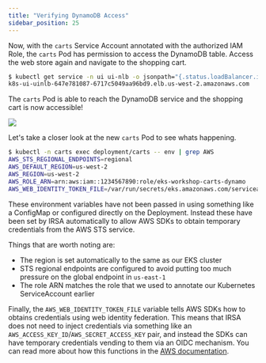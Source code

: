 ```yaml
---
title: "Verifying DynamoDB Access"
sidebar_position: 25
---
```


Now, with the `carts` Service Account annotated with the authorized IAM Role, the `carts` Pod has permission to access the DynamoDB table. Access the web store again and navigate to the shopping cart.

```bash
$ kubectl get service -n ui ui-nlb -o jsonpath="{.status.loadBalancer.ingress[*].hostname}"
k8s-ui-uinlb-647e781087-6717c5049aa96bd9.elb.us-west-2.amazonaws.com
```

The `carts` Pod is able to reach the DynamoDB service and the shopping cart is now accessible!

<browser url="http://k8s-ui-uinlb-647e781087-6717c5049aa96bd9.elb.us-west-2.amazonaws.com/cart">
<img src={require('@site/static/img/sample-app-screens/shopping-cart.png').default}/>
</browser>

Let's take a closer look at the new `carts` Pod to see whats happening.

```bash
$ kubectl -n carts exec deployment/carts -- env | grep AWS
AWS_STS_REGIONAL_ENDPOINTS=regional
AWS_DEFAULT_REGION=us-west-2
AWS_REGION=us-west-2
AWS_ROLE_ARN=arn:aws:iam::1234567890:role/eks-workshop-carts-dynamo
AWS_WEB_IDENTITY_TOKEN_FILE=/var/run/secrets/eks.amazonaws.com/serviceaccount/token
```

These environment variables have not been passed in using something like a ConfigMap or configured directly on the Deployment. Instead these have been set by IRSA automatically to allow AWS SDKs to obtain temporary credentials from the AWS STS service.

Things that are worth noting are:

- The region is set automatically to the same as our EKS cluster
- STS regional endpoints are configured to avoid putting too much pressure on the global endpoint in `us-east-1`
- The role ARN matches the role that we used to annotate our Kubernetes ServiceAccount earlier

Finally, the `AWS_WEB_IDENTITY_TOKEN_FILE` variable tells AWS SDKs how to obtains credentials using web identity federation. This means that IRSA does not need to inject credentials via something like an `AWS_ACCESS_KEY_ID`/`AWS_SECRET_ACCESS_KEY` pair, and instead the SDKs can have temporary credentials vending to them via an OIDC mechanism. You can read more about how this functions in the [AWS documentation](https://docs.aws.amazon.com/IAM/latest/UserGuide/id_roles_providers_oidc.html).
